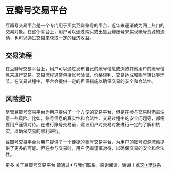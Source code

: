 # 豆瓣号交易平台

豆瓣号交易平台是一个专门用于买卖豆瓣账号的平台，近年来逐渐成为网上热门的交易对象。在这个平台上，用户可以通过购买或出售豆瓣账号来实现账号资源的流动，也可以通过交易来获取一定的经济收益。

## 交易流程

在豆瓣号交易平台上，用户可以通过发布自己的账号信息或浏览其他用户的账号信息来进行交易。交易流程通常包括账号验证、价格谈判、交易达成和账号转让等环节。在交易过程中，平台会提供一定的担保措施以确保交易的安全和合法性。

## 风险提示

尽管豆瓣号交易平台为用户提供了一个方便的交易平台，但是在参与交易时仍需注意一些风险。比如，账号信息的真实性和合法性、交易过程中的安全问题等，都需要用户谨慎对待。在进行账号交易前，建议用户对交易对象进行一定的了解和核实，以确保交易的顺利进行。

豆瓣号交易平台为用户提供了一个便捷的账号交易平台，为用户的账号资源流动提供了更多的可能。但在参与交易时，用户仍需谨慎对待，以确保交易的安全和合法性。

更多 关于豆瓣号交易平台 请通过✈与我们联系，感谢阅读，谢谢！[点这✈里联系](https://b.k02.cc)